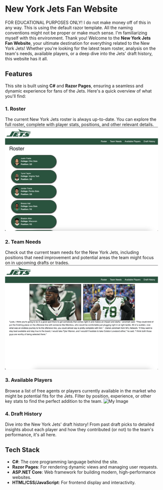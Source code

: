 # New York Jets Fan Website 

FOR EDUCATIONAL PURPOSES ONLY! I do not make money off of this in any way. This is using the default razor template. All the naming conventions might not be
proper or make much sense. I'm familiarizing myself with this environment. Thank you!
Welcome to the **New York Jets Fan Website**, your ultimate destination for everything related to the New York Jets! Whether you're looking for the latest team roster, analysis on the team's needs, available players, or a deep dive into the Jets' draft history, this website has it all.

## Features

This site is built using **C#** and **Razor Pages**, ensuring a seamless and dynamic experience for fans of the Jets. Here's a quick overview of what you'll find:

### 1. **Roster**
The current New York Jets roster is always up-to-date. You can explore the full roster, complete with player stats, positions, and other relevant details.
![My Image](./BlazorApp1/ReadMeImages/CurrentRoster.png)

### 2. **Team Needs**
Check out the current team needs for the New York Jets, including positions that need improvement and potential areas the team might focus on in upcoming drafts or trades.
![My Image](./BlazorApp1/ReadMeImages/TeamNeeds.png)

### 3. **Available Players**
Browse a list of free agents or players currently available in the market who might be potential fits for the Jets. Filter by position, experience, or other key stats to find the perfect addition to the team.
![My Image](./BlazorApp1/ReadMeImages/AvailablePlayers.png)

### 4. **Draft History**
Dive into the New York Jets' draft history! From past draft picks to detailed insights about each player and how they contributed (or not) to the team's performance, it's all here.

## Tech Stack

- **C#**: The core programming language behind the site.
- **Razor Pages**: For rendering dynamic views and managing user requests.
- **ASP.NET Core**: Web framework for building modern, high-performance websites.
- **HTML/CSS/JavaScript**: For frontend display and interactivity.
